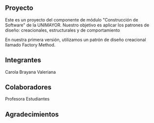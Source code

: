 ## Proyecto 
Este es un proyecto del componente de módulo "Construcción de Software" de la UNIMAYOR.
Nuestro objetivo es aplicar los patrones de diseño: creacionales, estructurales y de comportamiento

En nuestra primera versión, utilizamos un patrón de diseño creacional llamado Factory Method.

## Integrantes 
Carola
Brayana
Valeriana

## Colaboradores
Profesora
Estudiantes

## Agradecimientos
